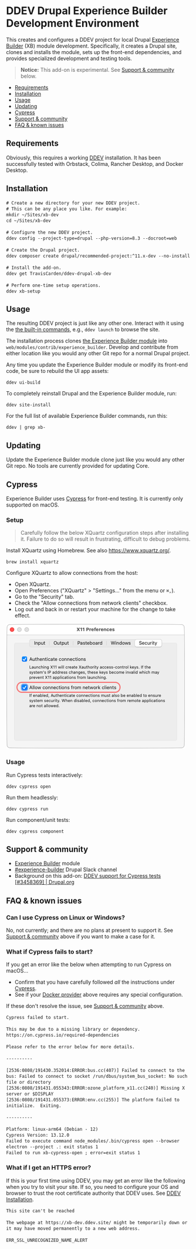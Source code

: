 # DDEV Drupal Experience Builder Development Environment

This creates and configures a DDEV project for local Drupal [Experience Builder](https://www.drupal.org/project/experience_builder) (XB) module development. Specifically, it creates a Drupal site, clones and installs the module, sets up the front-end dependencies, and provides specialized development and testing tools.

>  **Notice:** This add-on is experimental. See [Support & community](#support--community) below.

- [Requirements](#requirements)
- [Installation](#installation)
- [Usage](#usage)
- [Updating](#updating)
- [Cypress](#cypress)
- [Support & community](#support--community)
- [FAQ & known issues](#faq--known-issues)

## Requirements

Obviously, this requires a working [DDEV](https://ddev.com/) installation. It has been successfully tested with Orbstack, Colima, Rancher Desktop, and Docker Desktop.

## Installation

```shell
# Create a new directory for your new DDEV project.
# This can be any place you like. For example:
mkdir ~/Sites/xb-dev
cd ~/Sites/xb-dev

# Configure the new DDEV project.
ddev config --project-type=drupal --php-version=8.3 --docroot=web

# Create the Drupal project.
ddev composer create drupal/recommended-project:^11.x-dev --no-install

# Install the add-on.
ddev get TravisCarden/ddev-drupal-xb-dev

# Perform one-time setup operations.
ddev xb-setup
```

## Usage

The resulting DDEV project is just like any other one. Interact with it using the [the built-in commands](https://ddev.readthedocs.io/en/stable/users/usage/commands/), e.g., `ddev launch` to browse the site.

The installation process clones [the Experience Builder module](https://www.drupal.org/project/experience_builder) into `web/modules/contrib/experience_builder`. Develop and contribute from either location like you would any other Git repo for a normal Drupal project.

Any time you update the Experience Builder module or modify its front-end code, be sure to rebuild the UI app assets:

```shell
ddev ui-build
```

To completely reinstall Drupal and the Experience Builder module, run:

```shell
ddev site-install
```

For the full list of available Experience Builder commands, run this:

```shell
ddev | grep xb-
```

## Updating

Update the Experience Builder module clone just like you would any other Git repo. No tools are currently provided for updating Core.

## Cypress

Experience Builder uses [Cypress](https://www.cypress.io/) for front-end testing. It is currently only supported on macOS.

### Setup

> Carefully follow the below XQuartz configuration steps after installing it. Failure to do so will result in frustrating, difficult to debug problems.

Install XQuartz using Homebrew. See also https://www.xquartz.org/.

```shell
brew install xquartz
```

Configure XQuartz to allow connections from the host:

- Open XQuartz.
- Open Preferences ("XQuartz" > "Settings..." from the menu or `⌘,`).
- Go to the "Security" tab.
- Check the "Allow connections from network clients" checkbox.
- Log out and back in or restart your machine for the change to take effect.

![XQuartz Preferences dialog](resources/xquartz-settings.png)

### Usage

Run Cypress tests interactively:

```shell
ddev cypress open
```

Run them headlessly:

```shell
ddev cypress run
```

Run component/unit tests:

```shell
ddev cypress component
```

## Support & community

- [Experience Builder](https://www.drupal.org/project/experience_builder) module
- [#experience-builder](https://drupal.slack.com/archives/C072JMEPUS1) Drupal Slack channel
- Background on this add-on: [DDEV support for Cypress tests [#3458369] | Drupal.org](https://www.drupal.org/project/experience_builder/issues/3458369)

## FAQ & known issues

### Can I use Cypress on Linux or Windows?

No, not currently; and there are no plans at present to support it. See [Support & community](#support--community) above if you want to make a case for it.

### What if Cypress fails to start?

If you get an error like the below when attempting to run Cypress on macOS...

- Confirm that you have carefully followed _all_ the instructions under [Cypress](#cypress).
- See if your [Docker provider](#docker-provider) above requires any special configuration.

If these don't resolve the issue, see [Support & community](#support--community) above.

```
Cypress failed to start.

This may be due to a missing library or dependency. https://on.cypress.io/required-dependencies

Please refer to the error below for more details.

----------

[2536:0808/191430.352014:ERROR:bus.cc(407)] Failed to connect to the bus: Failed to connect to socket /run/dbus/system_bus_socket: No such file or directory
[2536:0808/191431.055343:ERROR:ozone_platform_x11.cc(240)] Missing X server or $DISPLAY
[2536:0808/191431.055373:ERROR:env.cc(255)] The platform failed to initialize.  Exiting.

----------

Platform: linux-arm64 (Debian - 12)
Cypress Version: 13.12.0
Failed to execute command node_modules/.bin/cypress open --browser electron --project .: exit status 1
Failed to run xb-cypress-open ; error=exit status 1
```

### What if I get an HTTPS error?

If this is your first time using DDEV, you may get an error like the following when you try to visit your site. If so, you need to configure your OS and browser to trust the root certificate authority that DDEV uses. See [DDEV Installation](https://ddev.readthedocs.io/en/stable/users/install/ddev-installation/).

```
This site can't be reached

The webpage at https://xb-dev.ddev.site/ might be temporarily down or it may have moved permanently to a new web address.

ERR_SSL_UNRECOGNIZED_NAME_ALERT
```
